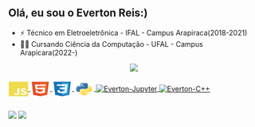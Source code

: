 ## Olá, eu sou o Everton Reis:)

- ⚡ Técnico em Eletroeletrônica - IFAL - Campus Arapiraca(2018-2021)
- 👨‍💻 Cursando Ciência da Computação - UFAL - Campus Arapicara(2022-)

<div align="center">
  <a href="https://github.com/evertonreis1">
  <img height="180em" src="https://github-readme-stats.vercel.app/api?username=evertonreis1&show_icons=true&bg_color=030303&locale=pt-br&icon_color=00FFFF&title_color=FF2800&text_color=FFFFFF"/>
</div>

<div style="display: inline_block"><br>
  <img align="center" alt="Everton-Js" height="30" width="40" src="https://raw.githubusercontent.com/devicons/devicon/master/icons/javascript/javascript-plain.svg">
  <img align="center" alt="Everton-HTML" height="30" width="40" src="https://raw.githubusercontent.com/devicons/devicon/master/icons/html5/html5-original.svg">
  <img align="center" alt="Everton-CSS" height="30" width="40" src="https://raw.githubusercontent.com/devicons/devicon/master/icons/css3/css3-original.svg">
  <img align="center" alt="Everton-Python" height="30" width="40" src="https://raw.githubusercontent.com/devicons/devicon/master/icons/python/python-original.svg">
  <img align="center" alt="Everton-Jupyter" height="30" width="40" src="https://cdn.jsdelivr.net/gh/devicons/devicon/icons/jupyter/jupyter-original.svg">
  <img align="center" alt= "Everton-C++" height="30 width="40" src="https://cdn.jsdelivr.net/gh/devicons/devicon/icons/cplusplus/cplusplus-original.svg">
          
</div>

##

<div>
  <a href="https://instagram.com/evertoqn" target="_blank"><img src="https://img.shields.io/badge/-Instagram-%23E4405F?style=for-the-badge&logo=instagram&logoColor=white" target="_blank"></a>
  <a href = "mailto:itsevertonreis@gmail.com"><img src="https://img.shields.io/badge/-Gmail-%23333?style=for-the-badge&logo=gmail&logoColor=white" target="_blank"></a> 
</div>
